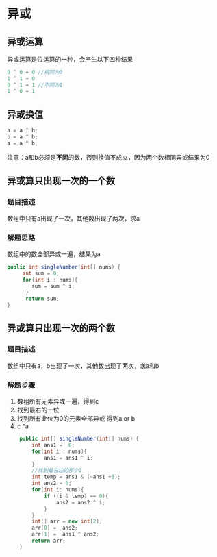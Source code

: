 # 异或

## 异或运算

异或运算是位运算的一种，会产生以下四种结果

```java
0 ^ 0 = 0 //相同为0
1 ^ 1 = 0
0 ^ 1 = 1 //不同为1
1 ^ 0 = 1
```

## 异或换值

```java
a = a ^ b;
b = a ^ b;
a = a ^ b;
```

注意：a和b必须是**不同**的数，否则换值不成立，因为两个数相同异或结果为0

## 异或算只出现一次的一个数



### 题目描述

数组中只有a出现了一次，其他数出现了两次，求a

### 解题思路

数组中的数全部异或一遍，结果为a

```java
public int singleNumber(int[] nums) {
     int sum = 0;
     for(int i : nums){
        sum = sum ^ i;
      }
      return sum;
}
```



##  异或算只出现一次的两个数

### 题目描述

数组中只有a，b出现了一次，其他数出现了两次，求a和b

### 解题步骤

1. 数组所有元素异或一遍，得到c
2. 找到最右的一位
3. 找到所有此位为0的元素全部异或 得到a or b
4. c ^a

```java
    public int[] singleNumber(int[] nums) {
        int ans1 =  0;
        for(int i : nums){
            ans1 = ans1 ^ i;
        }
        //找到最右边的那个1
        int temp = ans1 & (~ans1 +1);
        int ans2 = 0;
        for(int i: nums){
            if ((i & temp) == 0){
                ans2 = ans2 ^ i;
            }
        }
        int[] arr = new int[2];
        arr[0] =  ans2;
        arr[1] =  ans1 ^ ans2;
        return arr;
    }
```